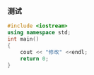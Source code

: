 ### 测试

```c++
#include <iostream>
using namespace std;
int main()
{
	cout << "修改" <<endl;
	return 0;
}
```

